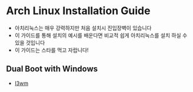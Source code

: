 # Arch Linux Installation Guide
* 아치리눅스는 매우 강력하지만 처음 설치시 진입장벽이 있습니다
* 이 가이드를 통해 설치의 예시를 배운다면 비교적 쉽게 아치리눅스를 설치 하실 수 있을 것입니다
* 이 가이드는 스타를 먹고 자랍니다!
## Dual Boot with Windows
* [I3wm](https://github.com/2NN300HU/Archlinux-Installation-Guide/blob/master/I3WM-DualOS-Windows.md) 
